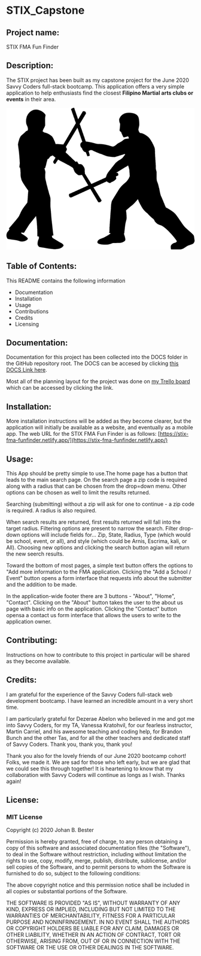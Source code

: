 # STIX_Capstone

## Project name: 
STIX FMA Fun Finder


## Description: 
The STIX project has been built as my capstone project for the June 2020 Savvy Coders full-stack bootcamp. 
This application offers a very simple application to help enthusiasts find the closest **Filipino Martial arts clubs or events** in their area.

![Image of FMA practitioners](/IMAGES/filipino-martial-arts-arnis-escrima-kali-stick-fighting.png)

## Table of Contents: 
This README contains the following information
- Documentation
- Installation 
- Usage 
- Contributions
- Credits
- Licensing


## Documentation:
Documentation for this project has been collected into the DOCS folder in the GitHub repository root. The DOCS can be accesed by clicking [this DOCS Link here](https://github.com/JohanBester/JBBesterCapstoneProject/tree/master/DOCS).

Most all of the planning layout for the project was done on [my Trello board](https://trello.com/b/zWx1qQFB/stix-fma-fun-finder) which can be accessed by clicking the link.

## Installation: 
More installation instructions will be added as they become clearer, but the application will initially be available as a website, and eventually as a mobile app.
The web URL for the STIX FMA Fun Finder is as follows: [https://stix-fma-funfinder.netlify.app/](https://stix-fma-funfinder.netlify.app/)

## Usage: 
This App should be pretty simple to use.The home page has a button that leads to the main search page.
On the search page a zip code is required along with a radius that can be chosen from the drop=down menu.
Other options can be chosen as well to limit the results returned.

Searching (submitting) without a zip will ask for one to continue - a zip code is required. A radius is also required.

When search results are returned, first results returned will fall into the target radius. Filtering options are present to narrow the search. Filter drop-down options will include fields for… Zip, State, Radius, Type (which would be school, event, or all), and style (which could be Arnis, Escrima, kali, or All). Choosing new options and clicking the search button agian will return the new seerch results.

Toward the bottom of most pages, a simple text button offers the options to "Add more information to the FMA application. 
Clicking the "Add a School / Event" button opens a form interface that requests info about the submitter and the addition to be made. 

In the application-wide footer there are 3 buttons - "About", "Home", "Contact".
Clicking on the "About" button takes the user to the about us page with basic info on the application.
Clicking the "Contact" button opensa a contact us form interface that allows the users to write to the application owner.


## Contributing: 
Instructions on how to contribute to this project in particular will be shared as they become available.


## Credits: 
I am grateful for the experience of the Savvy Coders full-stack web development bootcamp. I have learned an incredible amount in a very short time. 

I am particularly grateful for Dezerae Abelon who believed in me and got me into Savvy Coders, for my TA, Vanessa Kratohvil, for our fearless instructor, Martin Carriel, and his awesome teaching and coding help, for Brandon Bunch and the other Tas, and for all the other teachers and dedicated staff of Savvy Coders. Thank you, thank you, thank you!

Thank you also for the lovely friends of our June 2020 bootcamp cohort! Folks, we made it. We are sad for those who left early, but we are glad that we could see this through together!
It is heartening to know that my collaboration with Savvy Coders will continue as longs as I wish. Thanks again!


## License: 

### MIT License
Copyright (c) 2020 Johan B. Bester

Permission is hereby granted, free of charge, to any person obtaining a copy of this software and associated documentation files (the "Software"), to deal in the Software without restriction, including without limitation the rights to use, copy, modify, merge, publish, distribute, sublicense, and/or sell copies of the Software, and to permit persons to whom the Software is furnished to do so, subject to the following conditions:

The above copyright notice and this permission notice shall be included in all copies or substantial portions of the Software.

THE SOFTWARE IS PROVIDED "AS IS", WITHOUT WARRANTY OF ANY KIND, EXPRESS OR IMPLIED, INCLUDING BUT NOT LIMITED TO THE WARRANTIES OF MERCHANTABILITY, FITNESS FOR A PARTICULAR PURPOSE AND NONINFRINGEMENT. IN NO EVENT SHALL THE AUTHORS OR COPYRIGHT HOLDERS BE LIABLE FOR ANY CLAIM, DAMAGES OR OTHER LIABILITY, WHETHER IN AN ACTION OF CONTRACT, TORT OR OTHERWISE, ARISING FROM, OUT OF OR IN CONNECTION WITH THE SOFTWARE OR THE USE OR OTHER DEALINGS IN THE SOFTWARE.

